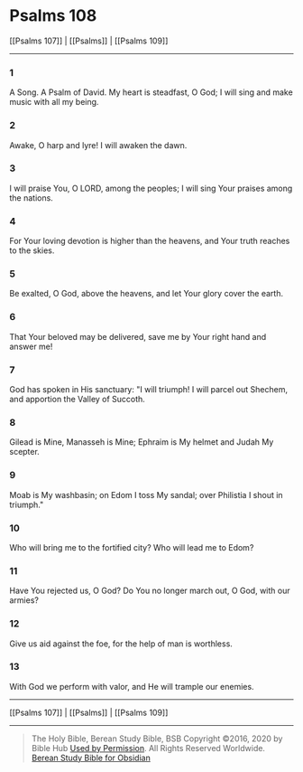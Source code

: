 # Psalms 108

[[Psalms 107]] | [[Psalms]] | [[Psalms 109]]

---

### 1
A Song. A Psalm of David. My heart is steadfast, O God; I will sing and make music with all my being.

### 2
Awake, O harp and lyre! I will awaken the dawn.

### 3
I will praise You, O LORD, among the peoples; I will sing Your praises among the nations.

### 4
For Your loving devotion is higher than the heavens, and Your truth reaches to the skies.

### 5
Be exalted, O God, above the heavens, and let Your glory cover the earth.

### 6
That Your beloved may be delivered, save me by Your right hand and answer me!

### 7
God has spoken in His sanctuary: "I will triumph! I will parcel out Shechem, and apportion the Valley of Succoth.

### 8
Gilead is Mine, Manasseh is Mine; Ephraim is My helmet and Judah My scepter.

### 9
Moab is My washbasin; on Edom I toss My sandal; over Philistia I shout in triumph."

### 10
Who will bring me to the fortified city? Who will lead me to Edom?

### 11
Have You rejected us, O God? Do You no longer march out, O God, with our armies?

### 12
Give us aid against the foe, for the help of man is worthless.

### 13
With God we perform with valor, and He will trample our enemies.

---

[[Psalms 107]] | [[Psalms]] | [[Psalms 109]]

---

> The Holy Bible, Berean Study Bible, BSB
> Copyright &copy;2016, 2020 by Bible Hub
> [Used by Permission](https://berean.bible/terms.htm). All Rights Reserved Worldwide.
> [Berean Study Bible for Obsidian](https://github.com/gapmiss/berean-study-bible-for-obsidian)</small>

